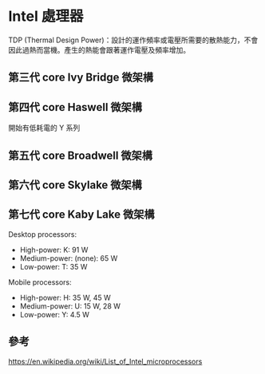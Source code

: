 # Intel 處理器
TDP (Thermal Design Power)：設計的運作頻率或電壓所需要的散熱能力，不會因此過熱而當機。產生的熱能會跟著運作電壓及頻率增加。

## 第三代 core Ivy Bridge 微架構
## 第四代 core Haswell 微架構
開始有低耗電的 Y 系列

## 第五代 core Broadwell 微架構
## 第六代 core Skylake 微架構
## 第七代 core Kaby Lake 微架構

Desktop processors:
* High-power: K: 91 W
* Medium-power: (none): 65 W
* Low-power: T: 35 W

Mobile processors:
* High-power: H: 35 W, 45 W
* Medium-power: U: 15 W, 28 W
* Low-power: Y: 4.5 W

## 參考
https://en.wikipedia.org/wiki/List_of_Intel_microprocessors
